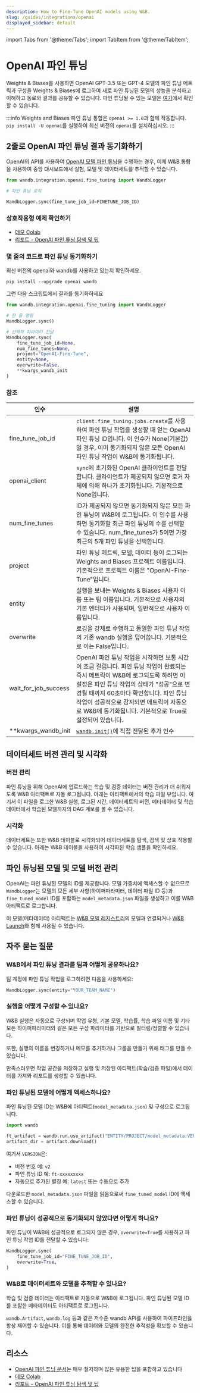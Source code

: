 ```yaml
---
description: How to Fine-Tune OpenAI models using W&B.
slug: /guides/integrations/openai
displayed_sidebar: default
---
```

import Tabs from '@theme/Tabs';
import TabItem from '@theme/TabItem';

# OpenAI 파인 튜닝

Weights & Biases를 사용하면 OpenAI GPT-3.5 또는 GPT-4 모델의 파인 튜닝 메트릭과 구성을 Weights & Biases에 로그하여 새로 파인 튜닝된 모델의 성능을 분석하고 이해하고 동료와 결과를 공유할 수 있습니다. 파인 튜닝될 수 있는 모델은 [여기](https://platform.openai.com/docs/guides/fine-tuning/what-models-can-be-fine-tuned)에서 확인할 수 있습니다.

:::info
Weights and Biases 파인 튜닝 통합은 `openai >= 1.0`과 함께 작동합니다. `pip install -U openai`를 실행하여 최신 버전의 `openai`를 설치하십시오.
:::

## 2줄로 OpenAI 파인 튜닝 결과 동기화하기

OpenAI의 API를 사용하여 [OpenAI 모델 파인 튜닝](https://platform.openai.com/docs/guides/fine-tuning/)을 수행하는 경우, 이제 W&B 통합을 사용하여 중앙 대시보드에서 실험, 모델 및 데이터세트를 추적할 수 있습니다.

```python
from wandb.integration.openai.fine_tuning import WandbLogger

# 파인 튜닝 로직

WandbLogger.sync(fine_tune_job_id=FINETUNE_JOB_ID)
```

### 상호작용형 예제 확인하기

* [데모 Colab](http://wandb.me/openai-colab)
* [리포트 - OpenAI 파인 튜닝 탐색 및 팁](http://wandb.me/openai-report)

### 몇 줄의 코드로 파인 튜닝 동기화하기

최신 버전의 openai와 wandb를 사용하고 있는지 확인하세요.

```shell-session
pip install --upgrade openai wandb
```

그런 다음 스크립트에서 결과를 동기화하세요


```python
from wandb.integration.openai.fine_tuning import WandbLogger

# 한 줄 명령
WandbLogger.sync()

# 선택적 파라미터 전달
WandbLogger.sync(
    fine_tune_job_id=None,
    num_fine_tunes=None,
    project="OpenAI-Fine-Tune",
    entity=None,
    overwrite=False,
    **kwargs_wandb_init
)
```

### 참조

| 인수                     | 설명                                                                                                               |
| ------------------------ | ------------------------------------------------------------------------------------------------------------------------- |
| fine_tune_job_id         | `client.fine_tuning.jobs.create`를 사용하여 파인 튜닝 작업을 생성할 때 얻는 OpenAI 파인 튜닝 ID입니다. 이 인수가 None(기본값)일 경우, 이미 동기화되지 않은 모든 OpenAI 파인 튜닝 작업이 W&B에 동기화됩니다.                                                                                        |
| openai_client            | `sync`에 초기화된 OpenAI 클라이언트를 전달합니다. 클라이언트가 제공되지 않으면 로거 자체에 의해 하나가 초기화됩니다. 기본적으로 None입니다.                |
| num_fine_tunes           | ID가 제공되지 않으면 동기화되지 않은 모든 파인 튜닝이 W&B에 로그됩니다. 이 인수를 사용하면 동기화할 최근 파인 튜닝의 수를 선택할 수 있습니다. num_fine_tunes가 5이면 가장 최근의 5개 파인 튜닝을 선택합니다.                                                  |
| project                  | 파인 튜닝 메트릭, 모델, 데이터 등이 로그되는 Weights and Biases 프로젝트 이름입니다. 기본적으로 프로젝트 이름은 "OpenAI-Fine-Tune"입니다. |
| entity                   | 실행을 보내는 Weights & Biases 사용자 이름 또는 팀 이름입니다. 기본적으로 사용자의 기본 엔터티가 사용되며, 일반적으로 사용자 이름입니다. |
| overwrite                | 로깅을 강제로 수행하고 동일한 파인 튜닝 작업의 기존 wandb 실행을 덮어씁니다. 기본적으로 이는 False입니다.                                                |
| wait_for_job_success     | OpenAI 파인 튜닝 작업을 시작하면 보통 시간이 조금 걸립니다. 파인 튜닝 작업이 완료되는 즉시 메트릭이 W&B에 로그되도록 하려면 이 설정은 파인 튜닝 작업의 상태가 "성공"으로 변경될 때까지 60초마다 확인합니다. 파인 튜닝 작업이 성공적으로 감지되면 메트릭이 자동으로 W&B에 동기화됩니다. 기본적으로 True로 설정되어 있습니다.                                                    |
| \*\*kwargs\_wandb\_init  | [`wandb.init()`](../../../ref/python/init.md)에 직접 전달된 추가 인수                    |

## 데이터세트 버전 관리 및 시각화

### 버전 관리

파인 튜닝을 위해 OpenAI에 업로드하는 학습 및 검증 데이터는 버전 관리가 더 쉬워지도록 W&B 아티팩트로 자동 로그됩니다. 아래는 아티팩트에서의 학습 파일 뷰입니다. 여기서 이 파일을 로그한 W&B 실행, 로그된 시간, 데이터세트의 버전, 메타데이터 및 학습 데이터에서 학습된 모델까지의 DAG 계보를 볼 수 있습니다.

### 시각화

데이터세트는 또한 W&B 테이블로 시각화되어 데이터세트를 탐색, 검색 및 상호 작용할 수 있습니다. 아래는 W&B 테이블을 사용하여 시각화된 학습 샘플을 확인하세요.

## 파인 튜닝된 모델 및 모델 버전 관리

OpenAI는 파인 튜닝된 모델의 ID를 제공합니다. 모델 가중치에 액세스할 수 없으므로 `WandbLogger`는 모델의 모든 세부 사항(하이퍼파라미터, 데이터 파일 ID 등)과 `fine_tuned_model` ID를 포함하는 `model_metadata.json` 파일을 생성하고 이를 W&B 아티팩트로 로그합니다.

이 모델(메타데이터) 아티팩트는 [W&B 모델 레지스트리](../../model_registry/intro.md)의 모델과 연결되거나 [W&B Launch](../../launch/intro.md)와 함께 사용될 수 있습니다.

## 자주 묻는 질문

### W&B에서 파인 튜닝 결과를 팀과 어떻게 공유하나요?

팀 계정에 파인 튜닝 작업을 로그하려면 다음을 사용하세요:

```python
WandbLogger.sync(entity="YOUR_TEAM_NAME")
```

### 실행을 어떻게 구성할 수 있나요?

W&B 실행은 자동으로 구성되며 작업 유형, 기본 모델, 학습률, 학습 파일 이름 및 기타 모든 하이퍼파라미터와 같은 모든 구성 파라미터를 기반으로 필터링/정렬할 수 있습니다.

또한, 실행의 이름을 변경하거나 메모를 추가하거나 그룹을 만들기 위해 태그를 만들 수 있습니다.

만족스러우면 작업 공간을 저장하고 실행 및 저장된 아티팩트(학습/검증 파일)에서 데이터를 가져와 리포트를 생성할 수 있습니다.

### 파인 튜닝된 모델에 어떻게 액세스하나요?

파인 튜닝된 모델 ID는 W&B에 아티팩트(`model_metadata.json`) 및 구성으로 로그됩니다.

```python
import wandb

ft_artifact = wandb.run.use_artifact("ENTITY/PROJECT/model_metadata:VERSION")
artifact_dir = artifact.download()
```

여기서 `VERSION`은:

* 버전 번호 예: `v2`
* 파인 튜닝 ID 예: `ft-xxxxxxxxx`
* 자동으로 추가된 별칭 예: `latest` 또는 수동으로 추가

다운로드한 `model_metadata.json` 파일을 읽음으로써 `fine_tuned_model` ID에 액세스할 수 있습니다.

### 파인 튜닝이 성공적으로 동기화되지 않았다면 어떻게 하나요?

파인 튜닝이 W&B에 성공적으로 로그되지 않은 경우, `overwrite=True`를 사용하고 파인 튜닝 작업 ID를 전달할 수 있습니다:

```python
WandbLogger.sync(
    fine_tune_job_id="FINE_TUNE_JOB_ID",
    overwrite=True,
)
```

### W&B로 데이터세트와 모델을 추적할 수 있나요?

학습 및 검증 데이터는 아티팩트로 자동으로 W&B에 로그됩니다. 파인 튜닝된 모델 ID를 포함한 메타데이터도 아티팩트로 로그됩니다.

`wandb.Artifact`, `wandb.log` 등과 같은 저수준 wandb API를 사용하여 파이프라인을 항상 제어할 수 있습니다. 이를 통해 데이터와 모델의 완전한 추적성을 확보할 수 있습니다.

## 리소스

* [OpenAI 파인 튜닝 문서](https://platform.openai.com/docs/guides/fine-tuning/)는 매우 철저하며 많은 유용한 팁을 포함하고 있습니다
* [데모 Colab](http://wandb.me/openai-colab)
* [리포트 - OpenAI 파인 튜닝 탐색 및 팁](http://wandb.me/openai-report)
